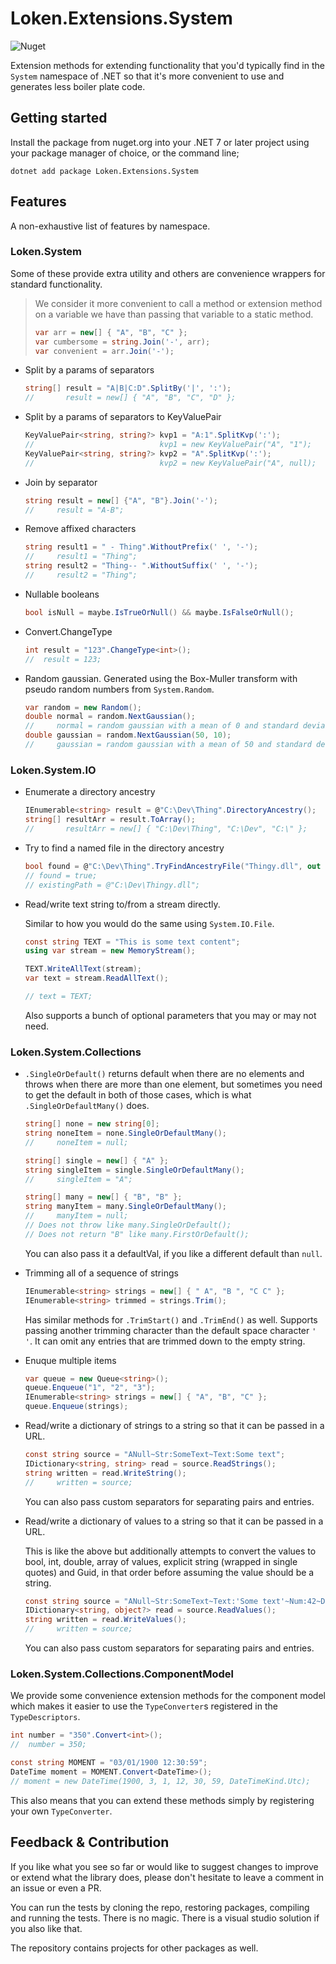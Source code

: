 # Loken.Extensions.System

![Nuget](https://img.shields.io/nuget/v/Loken.Extensions.System)

Extension methods for extending functionality that you'd typically find in the `System` namespace of .NET so that it's more convenient to use and generates less boiler plate code.


## Getting started

Install the package from nuget.org into your .NET 7 or later project using your package manager of choice, or the command line;

```shell
dotnet add package Loken.Extensions.System
```


## Features

A non-exhaustive list of features by namespace.

### Loken.System

Some of these provide extra utility and others are convenience wrappers for standard functionality.

> We consider it more convenient to call a method or extension method on a variable we have than passing that variable to a static method.
> ```csharp
> var arr = new[] { "A", "B", "C" };
> var cumbersome = string.Join('-', arr);
> var convenient = arr.Join('-');
> ```

- Split by a params of separators
  ```csharp
  string[] result = "A|B|C:D".SplitBy('|', ':');
  //       result = new[] { "A", "B", "C", "D" };
  ```

- Split by a params of separators to KeyValuePair
  ```csharp
  KeyValuePair<string, string?> kvp1 = "A:1".SplitKvp(':');
  //                            kvp1 = new KeyValuePair("A", "1");
  KeyValuePair<string, string?> kvp2 = "A".SplitKvp(':');
  //                            kvp2 = new KeyValuePair("A", null);
  ```

- Join by separator
  ```csharp
  string result = new[] {"A", "B"}.Join('-');
  //     result = "A-B";
  ```

- Remove affixed characters
  ```csharp
  string result1 = " - Thing".WithoutPrefix(' ', '-');
  //     result1 = "Thing";
  string result2 = "Thing-- ".WithoutSuffix(' ', '-');
  //     result2 = "Thing";
  ```

- Nullable booleans
  ```csharp
  bool isNull = maybe.IsTrueOrNull() && maybe.IsFalseOrNull();
  ```

- Convert.ChangeType
  ```csharp
  int result = "123".ChangeType<int>();
  //  result = 123;
  ```

- Random gaussian. Generated using the Box-Muller transform with pseudo random numbers from `System.Random`.
  ```csharp
  var random = new Random();
  double normal = random.NextGaussian();
  //     normal = random gaussian with a mean of 0 and standard deviation of 1.
  double gaussian = random.NextGaussian(50, 10);
  //     gaussian = random gaussian with a mean of 50 and standard deviation of 10.
  ```

### Loken.System.IO

* Enumerate a directory ancestry
  ```csharp
  IEnumerable<string> result = @"C:\Dev\Thing".DirectoryAncestry();
  string[] resultArr = result.ToArray();
  //       resultArr = new[] { "C:\Dev\Thing", "C:\Dev", "C:\" };
  ```
* Try to find a named file in the directory ancestry
  ```csharp
  bool found = @"C:\Dev\Thing".TryFindAncestryFile("Thingy.dll", out string existingPath);
  // found = true;
  // existingPath = @"C:\Dev\Thingy.dll";
  ```
* Read/write text string to/from a stream directly.

  Similar to how you would do the same using `System.IO.File`.
  ```csharp
  const string TEXT = "This is some text content";
  using var stream = new MemoryStream();

  TEXT.WriteAllText(stream);
  var text = stream.ReadAllText();

  // text = TEXT;
  ```
  Also supports a bunch of optional parameters that you may or may not need.

### Loken.System.Collections

* `.SingleOrDefault()` returns default when there are no elements and throws when there are more than one element, but sometimes you need to get the default in both of those cases, which is what `.SingleOrDefaultMany()` does.
  ```csharp
  string[] none = new string[0];
  string noneItem = none.SingleOrDefaultMany();
  //     noneItem = null;

  string[] single = new[] { "A" };
  string singleItem = single.SingleOrDefaultMany();
  //     singleItem = "A";

  string[] many = new[] { "B", "B" };
  string manyItem = many.SingleOrDefaultMany();
  //     manyItem = null;
  // Does not throw like many.SingleOrDefault();
  // Does not return "B" like many.FirstOrDefault();
  ```
  You can also pass it a defaultVal, if you like a different default than `null`.

* Trimming all of a sequence of strings
  ```csharp
  IEnumerable<string> strings = new[] { " A", "B ", "C C" };
  IEnumerable<string> trimmed = strings.Trim();
  ```
  Has similar methods for `.TrimStart()` and `.TrimEnd()` as well.
  Supports passing another trimming character than the default space character `'   '`.
  It can omit any entries that are trimmed down to the empty string.

* Enuque multiple items
  ```csharp
  var queue = new Queue<string>();
  queue.Enqueue("1", "2", "3");
  IEnumerable<string> strings = new[] { "A", "B", "C" };
  queue.Enqueue(strings);
  ```

* Read/write a dictionary of strings to a string so that it can be passed in a URL.
  ```csharp
  const string source = "ANull~Str:SomeText~Text:Some text";
  IDictionary<string, string> read = source.ReadStrings();
  string written = read.WriteString();
  //     written = source;
  ```
  You can also pass custom separators for separating pairs and entries.

* Read/write a dictionary of values to a string so that it can be passed in a URL.

  This is like the above but additionally attempts to convert the values to bool, int, double, array of values, explicit string (wrapped in single quotes) and Guid, in that order before assuming the value should be a string.
  ```csharp
  const string source = "ANull~Str:SomeText~Text:'Some text'~Num:42~Dbl:3.1415~On:true~Off:false~Id:f43f1ec5-04d9-481d-9c10-511577366b59~List:('hi',42,3.1415,true,false)";
  IDictionary<string, object?> read = source.ReadValues();
  string written = read.WriteValues();
  //     written = source;
  ```
  You can also pass custom separators for separating pairs and entries.

### Loken.System.Collections.ComponentModel

We provide some convenience extension methods for the component model which makes it easier to use the `TypeConverter`s registered in the `TypeDescriptors`.

```csharp
int number = "350".Convert<int>();
//  number = 350;

const string MOMENT = "03/01/1900 12:30:59";
DateTime moment = MOMENT.Convert<DateTime>();
// moment = new DateTime(1900, 3, 1, 12, 30, 59, DateTimeKind.Utc);
```

This also means that you can extend these methods simply by registering your own `TypeConverter`.


## Feedback & Contribution

If you like what you see so far or would like to suggest changes to improve or extend what the library does, please don't hesitate to leave a comment in an issue or even a PR.

You can run the tests by cloning the repo, restoring packages, compiling and running the tests. There is no magic. There is a visual studio solution if you also like that.

The repository contains projects for other packages as well.

